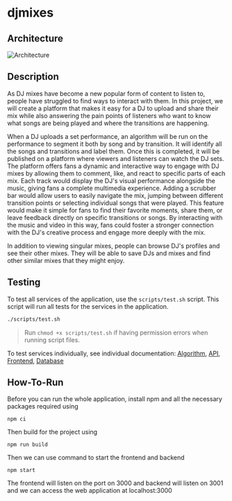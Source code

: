 # djmixes

## Architecture

![Architecture](https://github.com/user-attachments/assets/20d2d939-9925-4362-868b-7c9317a5027a)

## Description

As DJ mixes have become a new popular form of content to listen to, people have struggled to find ways to interact with them. In this project, we will create a platform that makes it easy for a DJ to upload and share their mix while also answering the pain points of listeners who want to know what songs are being played and where the transitions are happening.

When a DJ uploads a set performance, an algorithm will be run on the performance to segment it both by song and by transition. It will identify all the songs and transitions and label them. Once this is completed, it will be published on a platform where viewers and listeners can watch the DJ sets. The platform offers fans a dynamic and interactive way to engage with DJ mixes by allowing them to comment, like, and react to specific parts of each mix. Each track would display the DJ's visual performance alongside the music, giving fans a complete multimedia experience. Adding a scrubber bar would allow users to easily navigate the mix, jumping between different transition points or selecting individual songs that were played. This feature would make it simple for fans to find their favorite moments, share them, or leave feedback directly on specific transitions or songs. By interacting with the music and video in this way, fans could foster a stronger connection with the DJ's creative process and engage more deeply with the mix.

In addition to viewing singular mixes, people can browse DJ's profiles and see their other mixes. They will be able to save DJs and mixes and find other similar mixes that they might enjoy.

## Testing

To test all services of the application, use the `scripts/test.sh` script. This script will run all tests for the services in the application.

```bash
./scripts/test.sh
```

> Run `chmod +x scripts/test.sh` if having permission errors when running script files.

To test services individually, see individual documentation: [Algorithm](algorithm/README.md), [API](api/README.md), [Frontend](frontend/README.md), [Database](database/README.md)

## How-To-Run

Before you can run the whole application, install npm and all the necessary packages required using
```
npm ci
```

Then build for the project using
```
npm run build
```
Then we can use command to start the frontend and backend
```
npm start
```

The frontend will listen on the port on 3000 and backend will listen on 3001
and we can access the web application at localhost:3000